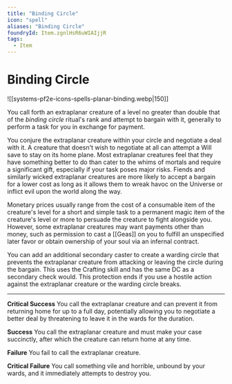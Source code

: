 ```yaml
---
title: "Binding Circle"
icon: "spell"
aliases: "Binding Circle"
foundryId: Item.zgnlHsR6uWIAIjjR
tags:
  - Item
---
```


# Binding Circle
![[systems-pf2e-icons-spells-planar-binding.webp|150]]

You call forth an extraplanar creature of a level no greater than double that of the _binding circle_ ritual's rank and attempt to bargain with it, generally to perform a task for you in exchange for payment.

You conjure the extraplanar creature within your circle and negotiate a deal with it. A creature that doesn't wish to negotiate at all can attempt a Will save to stay on its home plane. Most extraplanar creatures feel that they have something better to do than cater to the whims of mortals and require a significant gift, especially if your task poses major risks. Fiends and similarly wicked extraplanar creatures are more likely to accept a bargain for a lower cost as long as it allows them to wreak havoc on the Universe or inflict evil upon the world along the way.

Monetary prices usually range from the cost of a consumable item of the creature's level for a short and simple task to a permanent magic item of the creature's level or more to persuade the creature to fight alongside you. However, some extraplanar creatures may want payments other than money, such as permission to cast a [[Geas]] on you to fulfill an unspecified later favor or obtain ownership of your soul via an infernal contract.

You can add an additional secondary caster to create a warding circle that prevents the extraplanar creature from attacking or leaving the circle during the bargain. This uses the Crafting skill and has the same DC as a secondary check would. This protection ends if you use a hostile action against the extraplanar creature or the warding circle breaks.

* * *

**Critical Success** You call the extraplanar creature and can prevent it from returning home for up to a full day, potentially allowing you to negotiate a better deal by threatening to leave it in the wards for the duration.

**Success** You call the extraplanar creature and must make your case succinctly, after which the creature can return home at any time.

**Failure** You fail to call the extraplanar creature.

**Critical Failure** You call something vile and horrible, unbound by your wards, and it immediately attempts to destroy you.
